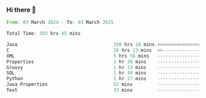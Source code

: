### Hi there 👋

<!--
**luoxuanzao/luoxuanzao** is a ✨ _special_ ✨ repository because its `README.md` (this file) appears on your GitHub profile.

Here are some ideas to get you started:

- 🔭 I’m currently working on ...
- 🌱 I’m currently learning ...
- 👯 I’m looking to collaborate on ...
- 🤔 I’m looking for help with ...
- 💬 Ask me about ...
- 📫 How to reach me: ...
- 😄 Pronouns: ...
- ⚡ Fun fact: ...
-->

<!--START_SECTION:waka-->

```rust
From: 03 March 2024 - To: 03 March 2025

Total Time: 303 hrs 45 mins

Java                                   258 hrs 28 mins >>>>>>>>>>>>>>>>>>>>>----   85.06 %
C                                      28 hrs 23 mins  >>-----------------------   09.35 %
XML                                    5 hrs 56 mins   -------------------------   01.96 %
Properties                             1 hr 38 mins    -------------------------   00.54 %
Groovy                                 1 hr 33 mins    -------------------------   00.51 %
SQL                                    1 hr 30 mins    -------------------------   00.50 %
Python                                 1 hr 27 mins    -------------------------   00.48 %
Java Properties                        52 mins         -------------------------   00.29 %
Text                                   33 mins         -------------------------   00.18 %
```

<!--END_SECTION:waka-->